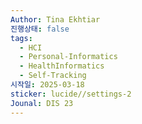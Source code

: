 ```yaml
---
Author: Tina Ekhtiar
진행상태: false
tags:
  - HCI
  - Personal-Informatics
  - HealthInformatics
  - Self-Tracking
시작일: 2025-03-18
sticker: lucide//settings-2
Jounal: DIS 23
---
```

